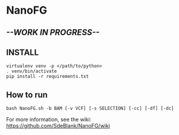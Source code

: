 # NanoFG

## *--WORK IN PROGRESS--*

## INSTALL
```
virtualenv venv -p </path/to/python>
. venv/bin/activate
pip install -r requirements.txt
```
## How to run
```
bash NanoFG.sh -b BAM [-v VCF] [-s SELECTION] [-cc] [-df] [-dc]
```
For more information, see the wiki:
https://github.com/SdeBlank/NanoFG/wiki
